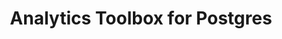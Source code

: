 ---
title: Analytics Toolbox for Postgres
description: "Unlock Spatial Analytics in Postgres"
icon: "/img/icons/postgres-analytics-toolbox.png"
repoUrl: https://github.com/CartoDB/analytics-toolbox-core

url: analytics-toolbox-postgres
indexPage: "overview/getting-started.md"

cascade:
  basePath: analytics-toolbox-postgres
  menu:
    - title: "Overview"
      folder:
        - title: "Getting started"
        - title: "Tilesets"
        - title: "Spatial indexes"
    - title: "Guides"
      folder:
        - title: "Creating and visualizing tilesets"
    - title: "Examples"
    - title: "SQL Reference"
      folder:
        - title: "Overview"
        - title: "quadbin"
        - title: "tiler"
    - title: "Release notes"
---